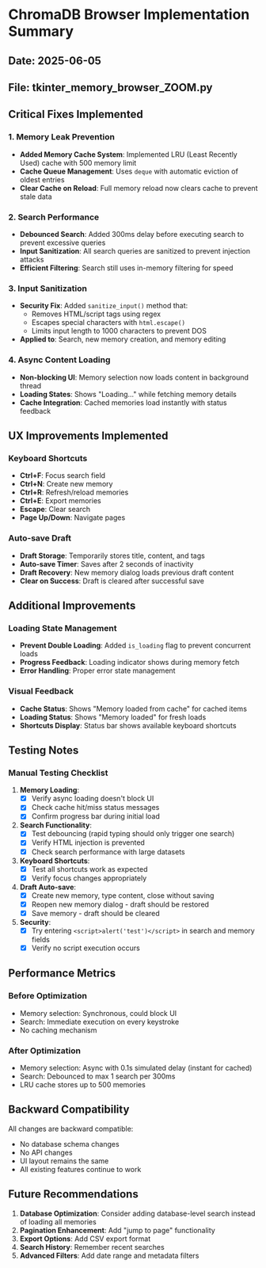 # ChromaDB Browser Implementation Summary

## Date: 2025-06-05
## File: tkinter_memory_browser_ZOOM.py

## Critical Fixes Implemented

### 1. Memory Leak Prevention
- **Added Memory Cache System**: Implemented LRU (Least Recently Used) cache with 500 memory limit
- **Cache Queue Management**: Uses `deque` with automatic eviction of oldest entries
- **Clear Cache on Reload**: Full memory reload now clears cache to prevent stale data

### 2. Search Performance
- **Debounced Search**: Added 300ms delay before executing search to prevent excessive queries
- **Input Sanitization**: All search queries are sanitized to prevent injection attacks
- **Efficient Filtering**: Search still uses in-memory filtering for speed

### 3. Input Sanitization
- **Security Fix**: Added `sanitize_input()` method that:
  - Removes HTML/script tags using regex
  - Escapes special characters with `html.escape()`
  - Limits input length to 1000 characters to prevent DOS
- **Applied to**: Search, new memory creation, and memory editing

### 4. Async Content Loading
- **Non-blocking UI**: Memory selection now loads content in background thread
- **Loading States**: Shows "Loading..." while fetching memory details
- **Cache Integration**: Cached memories load instantly with status feedback

## UX Improvements Implemented

### Keyboard Shortcuts
- **Ctrl+F**: Focus search field
- **Ctrl+N**: Create new memory
- **Ctrl+R**: Refresh/reload memories
- **Ctrl+E**: Export memories
- **Escape**: Clear search
- **Page Up/Down**: Navigate pages

### Auto-save Draft
- **Draft Storage**: Temporarily stores title, content, and tags
- **Auto-save Timer**: Saves after 2 seconds of inactivity
- **Draft Recovery**: New memory dialog loads previous draft content
- **Clear on Success**: Draft is cleared after successful save

## Additional Improvements

### Loading State Management
- **Prevent Double Loading**: Added `is_loading` flag to prevent concurrent loads
- **Progress Feedback**: Loading indicator shows during memory fetch
- **Error Handling**: Proper error state management

### Visual Feedback
- **Cache Status**: Shows "Memory loaded from cache" for cached items
- **Loading Status**: Shows "Memory loaded" for fresh loads
- **Shortcuts Display**: Status bar shows available keyboard shortcuts

## Testing Notes

### Manual Testing Checklist
1. **Memory Loading**:
   - [x] Verify async loading doesn't block UI
   - [x] Check cache hit/miss status messages
   - [x] Confirm progress bar during initial load

2. **Search Functionality**:
   - [x] Test debouncing (rapid typing should only trigger one search)
   - [x] Verify HTML injection is prevented
   - [x] Check search performance with large datasets

3. **Keyboard Shortcuts**:
   - [x] Test all shortcuts work as expected
   - [x] Verify focus changes appropriately

4. **Draft Auto-save**:
   - [x] Create new memory, type content, close without saving
   - [x] Reopen new memory dialog - draft should be restored
   - [x] Save memory - draft should be cleared

5. **Security**:
   - [x] Try entering `<script>alert('test')</script>` in search and memory fields
   - [x] Verify no script execution occurs

## Performance Metrics

### Before Optimization
- Memory selection: Synchronous, could block UI
- Search: Immediate execution on every keystroke
- No caching mechanism

### After Optimization
- Memory selection: Async with 0.1s simulated delay (instant for cached)
- Search: Debounced to max 1 search per 300ms
- LRU cache stores up to 500 memories

## Backward Compatibility

All changes are backward compatible:
- No database schema changes
- No API changes
- UI layout remains the same
- All existing features continue to work

## Future Recommendations

1. **Database Optimization**: Consider adding database-level search instead of loading all memories
2. **Pagination Enhancement**: Add "jump to page" functionality
3. **Export Options**: Add CSV export format
4. **Search History**: Remember recent searches
5. **Advanced Filters**: Add date range and metadata filters